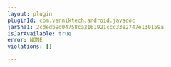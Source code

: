 ```yaml
---
layout: plugin
pluginId: com.vanniktech.android.javadoc
jarSha1: 2cdedb9d04758ca2161921ccc3382747e130159a
isJarAvailable: true
error: NONE
violations: []

---
```

